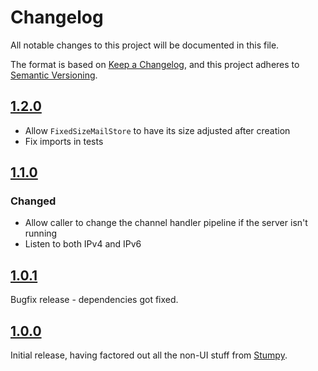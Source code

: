 # Changelog

All notable changes to this project will be documented in this file.

The format is based on [Keep a Changelog](https://keepachangelog.com/en/1.0.0/),
and this project adheres to [Semantic Versioning](https://semver.org/spec/v2.0.0.html).

## [1.2.0]

* Allow `FixedSizeMailStore` to have its size adjusted after creation
* Fix imports in tests

## [1.1.0]

### Changed

* Allow caller to change the channel handler pipeline if the server isn't running
* Listen to both IPv4 and IPv6

## [1.0.1]

Bugfix release - dependencies got fixed.

## [1.0.0]

Initial release, having factored out all the non-UI stuff from [Stumpy].

[Unreleased]: https://github.com/sbeitzel/StumpyNIO/compare/1.2.0...HEAD
[1.2.0]: https://github.com/sbeitzel/StumpyNIO/compare/1.1.0...1.2.0
[1.1.0]: https://github.com/sbeitzel/StumpyNIO/compare/1.0.1...1.1.0
[1.0.1]: https://github.com/sbeitzel/StumpyNIO/compare/1.0.0...1.0.1
[1.0.0]: https://github.com/sbeitzel/StumpyNIO/releases/tag/1.0.0
[Stumpy]: https://github.com/sbeitzel/Stumpy
